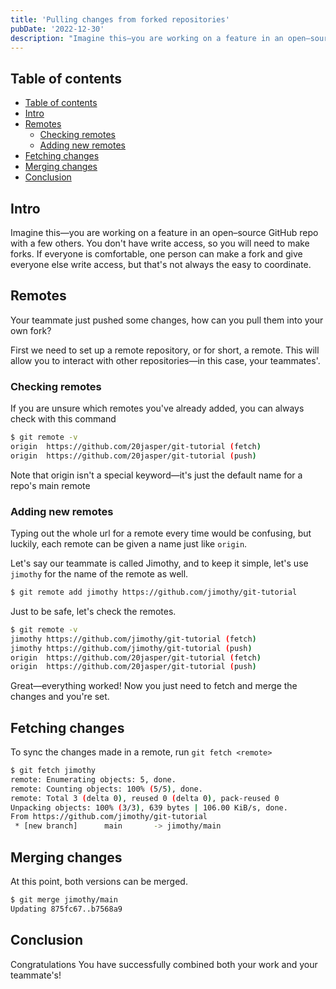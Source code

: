 ```yaml
---
title: 'Pulling changes from forked repositories'
pubDate: '2022-12-30'
description: "Imagine this—you are working on a feature in an open–source GitHub repo with a few others. You don't have write access, so you will need to make forks. If everyone is comfortable, one person can make a fork and give everyone else write access, but that's not always the easy to coordinate"
---
```


## Table of contents

- [Table of contents](#table-of-contents)
- [Intro](#intro)
- [Remotes](#remotes)
  - [Checking remotes](#checking-remotes)
  - [Adding new remotes](#adding-new-remotes)
- [Fetching changes](#fetching-changes)
- [Merging changes](#merging-changes)
- [Conclusion](#conclusion)

## Intro

Imagine this—you are working on a feature in an open–source GitHub repo with a few others. You don't have write access, so you will need to make forks. If everyone is comfortable, one person can make a fork and give everyone else write access, but that's not always the easy to coordinate.

## Remotes

Your teammate just pushed some changes, how can you pull them into your own fork?

First we need to set up a remote repository, or for short, a remote. This will allow you to interact with other repositories—in this case, your teammates'.

### Checking remotes

If you are unsure which remotes you've already added, you can always check with this command

```bash
$ git remote -v
origin	https://github.com/20jasper/git-tutorial (fetch)
origin	https://github.com/20jasper/git-tutorial (push)
```

Note that origin isn't a special keyword—it's just the default name for a repo's main remote

### Adding new remotes

Typing out the whole url for a remote every time would be confusing, but luckily, each remote can be given a name just like `origin`.

Let's say our teammate is called Jimothy, and to keep it simple, let's use `jimothy` for the name of the remote as well.

```bash
$ git remote add jimothy https://github.com/jimothy/git-tutorial
```

Just to be safe, let's check the remotes.

```bash
$ git remote -v
jimothy	https://github.com/jimothy/git-tutorial (fetch)
jimothy	https://github.com/jimothy/git-tutorial (push)
origin	https://github.com/20jasper/git-tutorial (fetch)
origin	https://github.com/20jasper/git-tutorial (push)
```

Great—everything worked! Now you just need to fetch and merge the changes and you're set.

## Fetching changes

To sync the changes made in a remote, run `git fetch <remote>`

```bash
$ git fetch jimothy
remote: Enumerating objects: 5, done.
remote: Counting objects: 100% (5/5), done.
remote: Total 3 (delta 0), reused 0 (delta 0), pack-reused 0
Unpacking objects: 100% (3/3), 639 bytes | 106.00 KiB/s, done.
From https://github.com/jimothy/git-tutorial
 * [new branch]      main       -> jimothy/main
```

## Merging changes

At this point, both versions can be merged.

```bash
$ git merge jimothy/main
Updating 875fc67..b7568a9
```

## Conclusion

Congratulations You have successfully combined both your work and your teammate's!

